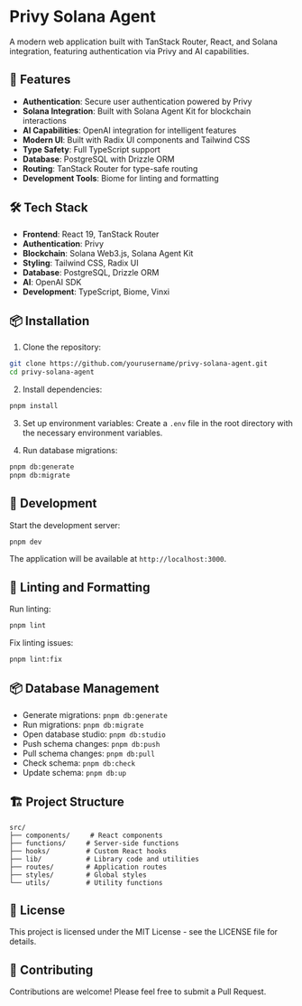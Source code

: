 # Privy Solana Agent

A modern web application built with TanStack Router, React, and Solana integration, featuring authentication via Privy and AI capabilities.

## 🚀 Features

- **Authentication**: Secure user authentication powered by Privy
- **Solana Integration**: Built with Solana Agent Kit for blockchain interactions
- **AI Capabilities**: OpenAI integration for intelligent features
- **Modern UI**: Built with Radix UI components and Tailwind CSS
- **Type Safety**: Full TypeScript support
- **Database**: PostgreSQL with Drizzle ORM
- **Routing**: TanStack Router for type-safe routing
- **Development Tools**: Biome for linting and formatting

## 🛠️ Tech Stack

- **Frontend**: React 19, TanStack Router
- **Authentication**: Privy
- **Blockchain**: Solana Web3.js, Solana Agent Kit
- **Styling**: Tailwind CSS, Radix UI
- **Database**: PostgreSQL, Drizzle ORM
- **AI**: OpenAI SDK
- **Development**: TypeScript, Biome, Vinxi

## 📦 Installation

1. Clone the repository:
```bash
git clone https://github.com/yourusername/privy-solana-agent.git
cd privy-solana-agent
```

2. Install dependencies:
```bash
pnpm install
```

3. Set up environment variables:
Create a `.env` file in the root directory with the necessary environment variables.

4. Run database migrations:
```bash
pnpm db:generate
pnpm db:migrate
```

## 🚀 Development

Start the development server:
```bash
pnpm dev
```

The application will be available at `http://localhost:3000`.

## 🧹 Linting and Formatting

Run linting:
```bash
pnpm lint
```

Fix linting issues:
```bash
pnpm lint:fix
```

## 📦 Database Management

- Generate migrations: `pnpm db:generate`
- Run migrations: `pnpm db:migrate`
- Open database studio: `pnpm db:studio`
- Push schema changes: `pnpm db:push`
- Pull schema changes: `pnpm db:pull`
- Check schema: `pnpm db:check`
- Update schema: `pnpm db:up`

## 🏗️ Project Structure

```
src/
├── components/     # React components
├── functions/     # Server-side functions
├── hooks/         # Custom React hooks
├── lib/           # Library code and utilities
├── routes/        # Application routes
├── styles/        # Global styles
└── utils/         # Utility functions
```

## 📝 License

This project is licensed under the MIT License - see the LICENSE file for details.

## 🤝 Contributing

Contributions are welcome! Please feel free to submit a Pull Request.
